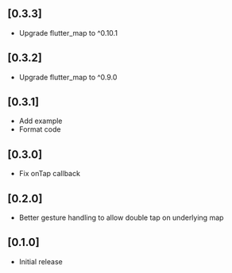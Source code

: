 ## [0.3.3]
 - Upgrade flutter_map to ^0.10.1
 
 ## [0.3.2]
 - Upgrade flutter_map to ^0.9.0
 
## [0.3.1]
 - Add example
 - Format code

## [0.3.0]
 - Fix onTap callback

## [0.2.0]
 - Better gesture handling to allow double tap on underlying map

## [0.1.0]
 - Initial release